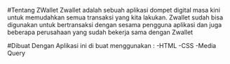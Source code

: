 #Tentang ZWallet
Zwallet adalah sebuah aplikasi dompet digital masa kini untuk memudahkan semua transaksi yang kita lakukan.
Zwallet sudah bisa digunakan untuk bertransaksi dengan sesama pengguna aplikasi dan juga beberapa perusahaan yang sudah bekerja sama dengan Zwallet

#Dibuat Dengan
Aplikasi ini di buat menggunakan :
-HTML
-CSS
-Media Query